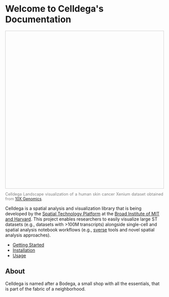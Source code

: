 # Welcome to Celldega's Documentation

<div id="landscape-container" style="position: relative; display: flex; width: 100%; height: 500px; overflow: hidden; border: 1px solid #ccc;">
    <div id="landscape" style="height; 500px;"></div>
</div>

<div style="text-align: justify; font-size: 0.9em; color: gray; margin-top: 10px;">
    Celldega Landscape visualization of a human skin cancer Xenium dataset obtained from <a href='https://www.10xgenomics.com/datasets' target='_blank'>10X Genomics</a>.
</div>

Celldega is a spatial analysis and visualization library that is being developed by the <a href='https://www.broadinstitute.org/spatial-technology-platform' target='_blank'>Spatial Technology Platform</a> at the <a href='https://www.broadinstitute.org/spatial-technology-platform' target='_blank'>Broad Institute of MIT and Harvard</a>. This project enables researchers to easily visualize large ST datasets (e.g., datasets with >100M transcripts) alongside single-cell and spatial analysis notebook workflows (e.g., <a href='https://scverse.org/' target='_blank'>sverse</a> tools and novel spatial analysis approaches).




- [Getting Started](overview/getting_started.md)
- [Installation](overview/installation.md)
- [Usage](overview/usage.md)

## About
Celldega is named after a Bodega, a small shop with all the essentials, that is part of the fabric of a neighborhood.